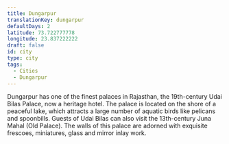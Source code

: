 ```yaml
---
title: Dungarpur
translationKey: dungarpur
defaultDays: 2
latitude: 73.722777778
longitude: 23.837222222
draft: false
id: city
type: city
tags:
  - Cities
  - Dungarpur
---
```

Dungarpur has one of the finest palaces in Rajasthan, the 19th-century Udai Bilas Palace, now a heritage hotel. The palace is located on the shore of a peaceful lake, which attracts a large number of aquatic birds like pelicans and spoonbills. Guests of Udai Bilas can also visit the 13th-century Juna Mahal (Old Palace). The walls of this palace are adorned with exquisite frescoes, miniatures, glass and mirror inlay work.